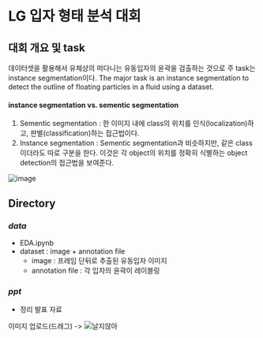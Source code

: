 # LG 입자 형태 분석 대회

## 대회 개요 및 task
데이터셋을 활용해서 유체상의 떠다니는 유동입자의 윤곽을 검출하는 것으로 주 task는 instance segmentation이다. 
The major task is an instance segmentation to detect the outline of floating particles in a fluid using a dataset.

#### instance segmentation vs. sementic segmentation
1. Sementic segmentation 
  : 한 이미지 내에 class의 위치를 인식(localization)하고, 판별(classification)하는 접근법이다.
2. Instance segmentation
  : Sementic segmentation과 비슷하지만, 같은 class 이더라도 따로 구분을 한다. 이것은 각 object의 위치를 정확히 식별하는 object detection의 접근법을 보여준다. 


![image](https://user-images.githubusercontent.com/106142512/184824975-ac292126-28ad-43d9-8abd-a4c98f541e8c.png)
## Directory

### _data_
- EDA.ipynb
- dataset : image + annotation file
  - image : 프레임 단뒤로 추출된 유동입자 이미지
  - annotation file : 각 입자의 윤곽이 레이블링
 
### _ppt_
- 정리 발표 자료

이미지 업로드(드래그) -> ![날지않아](https://user-images.githubusercontent.com/106142512/178384994-42cf94d8-89f1-4049-9375-923d709d5e5e.jpg)

